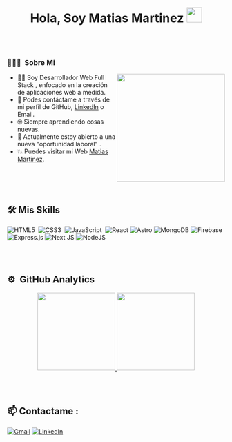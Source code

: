 <h1 align="center">Hola, Soy Matias Martinez <img src="https://media.giphy.com/media/hvRJCLFzcasrR4ia7z/giphy.gif" width="35"></h1>
<br></br>

### 👨🏻‍💻 &nbsp;Sobre Mi
<picture> <img align="right" src="https://github.com/7oSkaaa/7oSkaaa/blob/main/Images/Right_Side.gif?raw=true" width = 250px></picture>

- :technologist: Soy Desarrollador Web Full Stack , enfocado en la creación de aplicaciones web a medida.
- 📩 Podes contáctame a través de mi perfil de GitHub, [LinkedIn](https://www.linkedin.com/in/matias-martinez-02a3b0238/) o Email.
- :nerd_face: Siempre aprendiendo cosas nuevas.
- :thinking: Actualmente estoy abierto a una nueva "oportunidad laboral" .
- :boom: Puedes visitar mi Web [Matias Martinez](https://matias-martinez.vercel.app/).
<br>
<br></br>

## 🛠️ Mis Skills
![HTML5](https://img.shields.io/badge/html5-%23E34F26.svg?style=for-the-badge&logo=html5&logoColor=white)&nbsp;
![CSS3](https://img.shields.io/badge/css3-%231572B6.svg?style=for-the-badge&logo=css3&logoColor=white)&nbsp;
![JavaScript](https://img.shields.io/badge/javascript-%23323330.svg?style=for-the-badge&logo=javascript&logoColor=%23F7DF1E)&nbsp;
![React](https://img.shields.io/badge/react-%2320232a.svg?style=for-the-badge&logo=react&logoColor=%2361DAFB)
![Astro](https://img.shields.io/badge/astro-%232C2052.svg?style=for-the-badge&logo=astro&logoColor=white)
![MongoDB](https://img.shields.io/badge/MongoDB-%234ea94b.svg?style=for-the-badge&logo=mongodb&logoColor=white)
![Firebase](https://img.shields.io/badge/firebase-a08021?style=for-the-badge&logo=firebase&logoColor=ffcd34)
![Express.js](https://img.shields.io/badge/express.js-%23404d59.svg?style=for-the-badge&logo=express&logoColor=%2361DAFB)
![Next JS](https://img.shields.io/badge/Next-black?style=for-the-badge&logo=next.js&logoColor=white)
![NodeJS](https://img.shields.io/badge/node.js-6DA55F?style=for-the-badge&logo=node.js&logoColor=white)

<br><br>


## ⚙️ &nbsp;GitHub Analytics
<p align="center">
<a href="https://github.com/Matiim">
  <img height="180em" src="https://github-readme-stats-eight-theta.vercel.app/api?username=Matiim&show_icons=true&theme=algolia&include_all_commits=true&count_private=true"/>
  <img height="180em" src="https://github-readme-stats-eight-theta.vercel.app/api/top-langs/?username=Matiim&layout=compact&langs_count=8&theme=algolia"/>
</a>
</p>

<br></br>

## 📫 Contactame :
[![Gmail](https://img.shields.io/badge/matimartinezz.927@gmail.com-red?style=for-the-badge&logo=gmail&logoColor=white&link=mailto:matimartinezz.927@gmail.com)](matimartinezz.927@gmail.com)
[![LinkedIn](https://img.shields.io/badge/linkedin-%230077B5.svg?style=for-the-badge&logo=linkedin&logoColor=white&link=https://www.linkedin.com/in/matias-martinez-02a3b0238/)](https://www.linkedin.com/in/matias-martinez-02a3b0238/)
